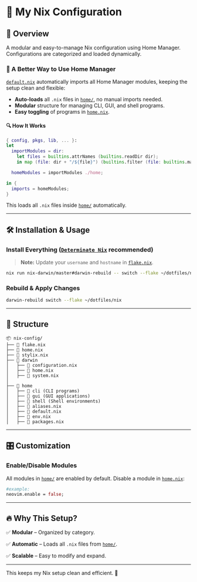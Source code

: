 # 🚀 My Nix Configuration

## 📌 Overview

A modular and easy-to-manage Nix configuration using Home Manager. Configurations are categorized and loaded dynamically.

### 📜 A **Better Way** to Use Home Manager

[`default.nix`](./home/default.nix) automatically imports all Home Manager modules, keeping the setup clean and flexible:

- **Auto-loads** all `.nix` files in [`home/`](./home/), no manual imports needed.
- **Modular** structure for managing CLI, GUI, and shell programs.
- **Easy toggling** of programs in [`home.nix`](./home.nix).

#### 🔍 How It Works

```nix
{ config, pkgs, lib, ... }:
let
  importModules = dir:
    let files = builtins.attrNames (builtins.readDir dir);
    in map (file: dir + "/${file}") (builtins.filter (file: builtins.match ".*\.nix" file != null) files);

  homeModules = importModules ./home;

in {
  imports = homeModules;
}
```

This loads all `.nix` files inside [`home/`](./home/) automatically.

---

## 🛠️ Installation & Usage

### Install Everything ([`Determinate Nix`](https://github.com/DeterminateSystems/nix-installer#install-nix) recommended)

> **Note:** Update your `username` and `hostname` in [`flake.nix`](./flake.nix).

```bash
nix run nix-darwin/master#darwin-rebuild -- switch --flake ~/dotfiles/nix
```

### Rebuild & Apply Changes

```bash
darwin-rebuild switch --flake ~/dotfiles/nix
```

---

## 📂 Structure

```
📦 nix-config/
├── 📄 flake.nix
├── 📄 home.nix
├── 📄 stylix.nix
├── 📁 darwin
│   ├── 📄 configuration.nix
│   ├── 📄 home.nix
│   ├── 📄 system.nix
│
├── 📁 home
│   ├── 📁 cli (CLI programs)
│   ├── 📁 gui (GUI applications)
│   ├── 📁 shell (Shell environments)
│   ├── 📄 aliases.nix
│   ├── 📄 default.nix
│   ├── 📄 env.nix
│   ├── 📄 packages.nix
```

---

## 🎛️ Customization

### Enable/Disable Modules
All modules in [`home/`](./home/) are enabled by default. Disable a module in [`home.nix`](./home.nix):

```nix
#example:
neovim.enable = false;
```

---

## 🔥 Why This Setup?

✅ **Modular** – Organized by category.

✅ **Automatic** – Loads all `.nix` files from [`home/`](./home/).

✅ **Scalable** – Easy to modify and expand.

---

This keeps my Nix setup clean and efficient. 🚀

